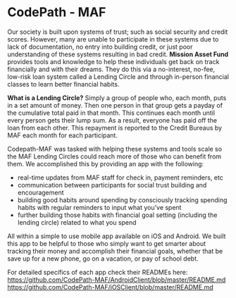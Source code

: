 CodePath - MAF
===============

Our society is built upon systems of trust; such as social security and credit scores. However, many are unable to participate in these systems due to lack of documentation, no entry into building credit, or just poor understanding of these systems resulting in bad credit. **Mission Asset Fund** provides tools and knowledge to help these individuals get back on track financially and with their dreams. They do this via a no-interest, no-fee, low-risk loan system called a Lending Circle and through in-person financial classes to learn better financial habits.

**What is a Lending Circle?** Simply a group of people who, each month, puts in a set amount of money. Then one person in that group gets a payday of the cumulative total paid in that month. This continues each month until every person gets their lump sum. As a result, everyone has paid off the loan from each other. This repayment is reported to the Credit Bureaus by MAF each month for each participant.

Codepath-MAF was tasked with helping these systems and tools scale so the MAF Lending Circles could reach more of those who can benefit from them. We accomplished this by providing an app with the following:
	
- real-time updates from MAF staff for check in, payment reminders, etc
- communication between participants for social trust building and encouragement
- building good habits around spending by consciously tracking spending habits with regular reminders to input what you’ve spent
- further building those habits with financial goal setting (including the lending circle) related to what you spend

All within a simple to use mobile app available on iOS and Android. We built this app to be helpful to those who simply want to get smarter about tracking their money and accomplish their financial goals, whether that be save up for a new phone, go on a vacation, or pay of school debt.

For detailed specifics of each app check their READMEs here:
https://github.com/CodePath-MAF/AndroidClient/blob/master/README.md
https://github.com/CodePath-MAF/iOSClient/blob/master/README.md